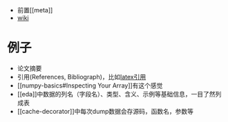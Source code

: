 - 前置[[meta]]
- [wiki](https://en.wikipedia.org/wiki/Metadata)
# 例子
- 论文摘要
- 引用(References, Bibliograph)，比如[latex引用](../../latex/example-doc/citation-base.tex)
- [[numpy-basics#Inspecting Your Array]]有这个感觉
- [[eda]]中数据的列名（字段名）、类型、含义、示例等基础信息，一目了然列成表
- [[cache-decorator]]中每次dump数据会存源码，函数名，参数等